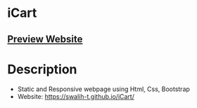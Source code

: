 # iCart


## [Preview Website](< https://swalih-t.github.io/iCart/ >)

# Description
- Static and Responsive webpage using Html, Css, Bootstrap
- Website: https://swalih-t.github.io/iCart/
